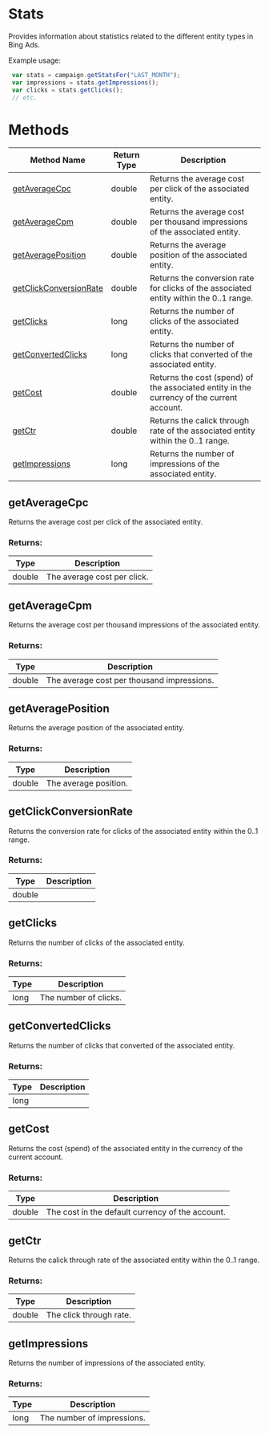 # Stats
Provides information about statistics related to the different entity types in Bing Ads.

Example usage:
```javascript
 var stats = campaign.getStatsFor("LAST_MONTH");
 var impressions = stats.getImpressions();
 var clicks = stats.getClicks();
 // etc.
```

# Methods
|Method Name|Return Type|Description|
|-|-|-
[getAverageCpc](#getaveragecpc)|double|Returns the average cost per click of the associated entity.<br />
[getAverageCpm](#getaveragecpm)|double|Returns the average cost per thousand impressions of the associated entity.<br />
[getAveragePosition](#getaverageposition)|double|Returns the average position of the associated entity.<br />
[getClickConversionRate](#getclickconversionrate)|double|Returns the conversion rate for clicks of the associated entity within the 0..1 range.<br />
[getClicks](#getclicks)|long|Returns the number of clicks of the associated entity.<br />
[getConvertedClicks](#getconvertedclicks)|long|Returns the number of clicks that converted of the associated entity.<br />
[getCost](#getcost)|double|Returns the cost (spend) of the associated entity in the currency of the current account.<br />
[getCtr](#getctr)|double|Returns the calick through rate of the associated entity within the 0..1 range. <br />
[getImpressions](#getimpressions)|long|Returns the number of impressions of the associated entity.<br />

## <a name="getaveragecpc"></a>getAverageCpc
Returns the average cost per click of the associated entity.

### Returns:
|Type|Description|
|-|-
double|The average cost per click.

## <a name="getaveragecpm"></a>getAverageCpm
Returns the average cost per thousand impressions of the associated entity.

### Returns:
|Type|Description|
|-|-
double|The average cost per thousand impressions.

## <a name="getaverageposition"></a>getAveragePosition
Returns the average position of the associated entity.

### Returns:
|Type|Description|
|-|-
double|The average position.

## <a name="getclickconversionrate"></a>getClickConversionRate
Returns the conversion rate for clicks of the associated entity within the 0..1 range.

### Returns:
|Type|Description|
|-|-
double|

## <a name="getclicks"></a>getClicks
Returns the number of clicks of the associated entity.

### Returns:
|Type|Description|
|-|-
long|The number of clicks.

## <a name="getconvertedclicks"></a>getConvertedClicks
Returns the number of clicks that converted of the associated entity.

### Returns:
|Type|Description|
|-|-
long|

## <a name="getcost"></a>getCost
Returns the cost (spend) of the associated entity in the currency of the current account.

### Returns:
|Type|Description|
|-|-
double|The cost in the default currency of the account.

## <a name="getctr"></a>getCtr
Returns the calick through rate of the associated entity within the 0..1 range. 

### Returns:
|Type|Description|
|-|-
double|The click through rate.

## <a name="getimpressions"></a>getImpressions
Returns the number of impressions of the associated entity.

### Returns:
|Type|Description|
|-|-
long|The number of impressions.


